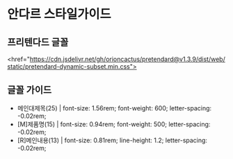 # 안다르 스타일가이드
## 프리텐다드 글꼴
<href="https://cdn.jsdelivr.net/gh/orioncactus/pretendard@v1.3.9/dist/web/static/pretendard-dynamic-subset.min.css">
## 글꼴 가이드
* 메인대제목(25) |  font-size: 1.56rem; font-weight: 600; letter-spacing: -0.02rem;
* [M]제품명(15) |  font-size: 0.94rem; font-weight: 500; letter-spacing: -0.02rem;
* [R]메인내용(13) | font-size: 0.81rem; line-height: 1.2; letter-spacing: -0.02rem;